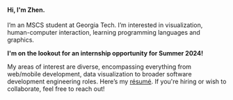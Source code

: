 #### Hi, I'm Zhen.

I’m an MSCS student at Georgia Tech. I’m interested in visualization, human-computer interaction, learning programming languages and graphics.

**I'm on the lookout for an internship opportunity for Summer 2024!** 

My areas of interest are diverse, encompassing everything from web/mobile development, data visualization to broader software development engineering roles. Here’s my [résumé](https://lizhen.me/files/ZhenLi_Resume.pdf). If you're hiring or wish to collaborate, feel free to reach out!

